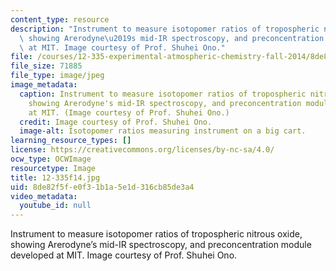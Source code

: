 ```yaml
---
content_type: resource
description: "Instrument to measure isotopomer ratios of tropospheric nitrous oxide,\
  \ showing Arerodyne\u2019s mid-IR spectroscopy, and preconcentration module developed\
  \ at MIT. Image courtesy of Prof. Shuhei Ono."
file: /courses/12-335-experimental-atmospheric-chemistry-fall-2014/8de82f5fe0f31b1a5e1d316cb85de3a4_12-335f14.jpg
file_size: 71885
file_type: image/jpeg
image_metadata:
  caption: Instrument to measure isotopomer ratios of tropospheric nitrous oxide,
    showing Arerodyne's mid-IR spectroscopy, and preconcentration module developed
    at MIT. (Image courtesy of Prof. Shuhei Ono.)
  credit: Image courtesy of Prof. Shuhei Ono.
  image-alt: Isotopomer ratios measuring instrument on a big cart.
learning_resource_types: []
license: https://creativecommons.org/licenses/by-nc-sa/4.0/
ocw_type: OCWImage
resourcetype: Image
title: 12-335f14.jpg
uid: 8de82f5f-e0f3-1b1a-5e1d-316cb85de3a4
video_metadata:
  youtube_id: null
---
```

Instrument to measure isotopomer ratios of tropospheric nitrous oxide, showing Arerodyne’s mid-IR spectroscopy, and preconcentration module developed at MIT. Image courtesy of Prof. Shuhei Ono.